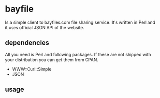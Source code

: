 # bayfile

Is a simple client to bayfiles.com file sharing service. It's written in Perl and it uses official JSON API of the website.

## dependencies

All you need is Perl and following packages. If these are not shipped with your distribution you can get them from CPAN.

* WWW::Curl::Simple
* JSON

## usage


